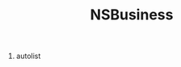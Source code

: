 ﻿---
uid: crmscript_ref_NSBusiness
title: NSBusiness
intellisense: Void.NSBusiness
keywords: NSBusiness
so.topic: reference
---



1. autolist 

